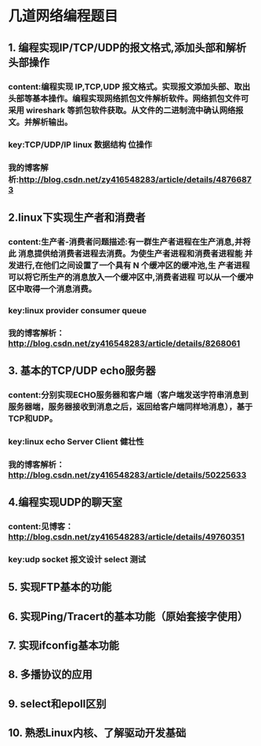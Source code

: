 # 几道网络编程题目
## 1. 编程实现IP/TCP/UDP的报文格式,添加头部和解析头部操作
### content:编程实现 IP,TCP,UDP 报文格式。实现报文添加头部、取出头部等基本操作。编程实现网络抓包文件解析软件。网络抓包文件可采用 wireshark 等抓包软件获取。从文件的二进制流中确认网络报文。并解析输出。
### key:TCP/UDP/IP linux 数据结构 位操作
### 我的博客解析:http://blog.csdn.net/zy416548283/article/details/48766873

## 2.linux下实现生产者和消费者
### content:生产者-消费者问题描述:有一群生产者进程在生产消息,并将此 消息提供给消费者进程去消费。为使生产者进程和消费者进程能 并发进行,在他们之间设置了一个具有 N 个缓冲区的缓冲池,生 产者进程可以将它所生产的消息放入一个缓冲区中,消费者进程 可以从一个缓冲区中取得一个消息消费。
### key:linux provider consumer queue
### 我的博客解析：http://blog.csdn.net/zy416548283/article/details/8268061

## 3. 基本的TCP/UDP echo服务器
### content:分别实现ECHO服务器和客户端（客户端发送字符串消息到服务器端，服务器接收到消息之后，返回给客户端同样地消息），基于TCP和UDP。
### key:linux echo Server Client 健壮性
### 我的博客解析：http://blog.csdn.net/zy416548283/article/details/50225633

## 4.编程实现UDP的聊天室
### content:见博客：http://blog.csdn.net/zy416548283/article/details/49760351
### key:udp socket 报文设计 select 测试

## 5. 实现FTP基本的功能


## 6. 实现Ping/Tracert的基本功能（原始套接字使用）

## 7. 实现ifconfig基本功能

## 8. 多播协议的应用

## 9. select和epoll区别

## 10. 熟悉Linux内核、了解驱动开发基础
